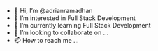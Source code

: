 - 👋 Hi, I’m @adrianramadhan
- 👀 I’m interested in Full Stack Development
- 🌱 I’m currently learning Full Stack Development
- 💞️ I’m looking to collaborate on ...
- 📫 How to reach me ...

<!---
adrianramadhan/adrianramadhan is a ✨ special ✨ repository because its `README.md` (this file) appears on your GitHub profile.
You can click the Preview link to take a look at your changes.
--->
